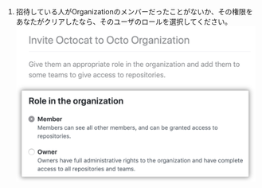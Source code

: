 1. 招待している人がOrganizationのメンバーだったことがないか、その権限をあなたがクリアしたなら、そのユーザのロールを選択してください。 ![ユーザをメンバーもしくはオーナーにするオプション](/assets/images/help/organizations/choose-new-member-role.png)
